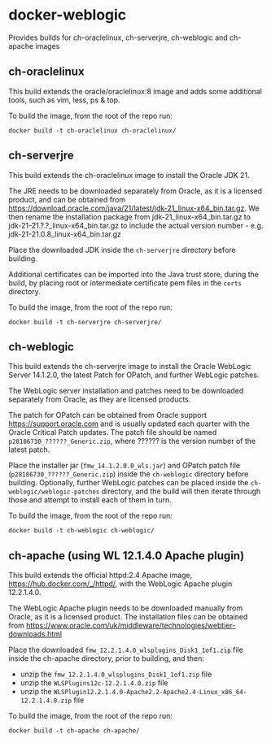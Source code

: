 # docker-weblogic
Provides builds for ch-oraclelinux, ch-serverjre, ch-weblogic and ch-apache images


## ch-oraclelinux
This build extends the oracle/oraclelinux:8 image and adds some additional tools, such as vim, less, ps & top.

To build the image, from the root of the repo run:

    docker build -t ch-oraclelinux ch-oraclelinux/

## ch-serverjre
This build extends the ch-oraclelinux image to install the Oracle JDK 21.  

The JRE needs to be downloaded separately from Oracle, as it is a licensed product, and can be obtained from https://download.oracle.com/java/21/latest/jdk-21_linux-x64_bin.tar.gz.
We then rename the installation package from jdk-21_linux-x64_bin.tar.gz to jdk-21-21.?.?_linux-x64_bin.tar.gz to include the actual version number - e.g. jdk-21-21.0.8_linux-x64_bin.tar.gz

Place the downloaded JDK inside the `ch-serverjre` directory before building.

Additional certificates can be imported into the Java trust store, during the build, by placing root or intermediate certificate pem files in the `certs` directory.

To build the image, from the root of the repo run:

    docker build -t ch-serverjre ch-serverjre/
   
## ch-weblogic
This build extends the ch-serverjre image to install the Oracle WebLogic Server 14.1.2.0, the latest Patch for OPatch, and further WebLogic patches.

The WebLogic server installation and patches need to be downloaded separately from Oracle, as they are licensed products.  

The patch for OPatch can be obtained from Oracle support https://support.oracle.com and is usually updated each quarter with the Oracle Critical Patch updates.  The patch file should be named `p28186730_??????_Generic.zip`, where ?????? is the version number of the latest patch.

Place the installer jar (`fmw_14.1.2.0.0_wls.jar`) and OPatch patch file (`p28186730_??????_Generic.zip`) inside the `ch-weblogic` directory before building.  Optionally, further WebLogic patches can be placed inside the `ch-weblogic/weblogic-patches` directory, and the build will then iterate through those and attempt to install each of them in turn.

To build the image, from the root of the repo run:

    docker build -t ch-weblogic ch-weblogic/

## ch-apache  (using WL 12.1.4.0 Apache plugin)
This build extends the official httpd:2.4 Apache image, https://hub.docker.com/_/httpd/, with the WebLogic Apache plugin 12.2.1.4.0.

The WebLogic Apache plugin needs to be downloaded manually from Oracle, as it is a licensed product.  The installation files can be obtained from https://www.oracle.com/uk/middleware/technologies/webtier-downloads.html

Place the downloaded `fmw_12.2.1.4.0_wlsplugins_Disk1_1of1.zip` file inside the ch-apache directory, prior to building, and then:
 - unzip the `fmw_12.2.1.4.0_wlsplugins_Disk1_1of1.zip` file
 - unzip the `WLSPlugins12c-12.2.1.4.0.zip` file
 - unzip the `WLSPlugin12.2.1.4.0-Apache2.2-Apache2.4-Linux_x86_64-12.2.1.4.0.zip` file

To build the image, from the root of the repo run:

    docker build -t ch-apache ch-apache/

